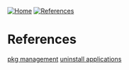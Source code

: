[![Home](https://img.shields.io/badge/Home-blue?style=for-the-badge)](https://github.com/Artist-dk/Notes/)
[![References](https://img.shields.io/badge/Linux-green?style=for-the-badge)](https://github.com/Artist-dk/Notes/edit/master/docs/linux.md)

# References
[pkg management](https://github.com/Artist-dk/Notes/new/master/docs/linux/pkg-mgmt.md)
[uninstall applications](https://github.com/Artist-dk/Notes/blob/master/docs/Linux/ref/pkg-mgmt.md)
